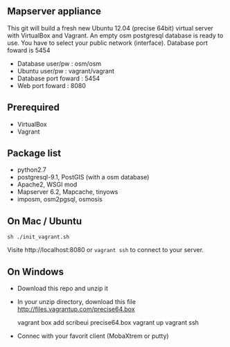 ## Mapserver appliance

This git will build a fresh new Ubuntu 12.04 (precise 64bit) virtual server with VirtualBox and Vagrant.  An empty osm postgresql database is ready to use.  You have to select your public network (interface).  Database port foward is 5454

 * Database user/pw  : osm/osm
 * Ubuntu user/pw  : vagrant/vagrant
 * Database port foward : 5454
 * Web port foward : 8080

## Prerequired

 * VirtualBox
 * Vagrant

## Package list

 * python2.7
 * postgresql-9.1, PostGIS (with a osm database)
 * Apache2, WSGI mod
 * Mapserver 6.2, Mapcache, tinyows
 * imposm, osm2pgsql, osmosis
    
## On Mac / Ubuntu

	sh ./init_vagrant.sh

Visite http://localhost:8080 or `vagrant ssh` to connect to your server.
	

## On Windows

 * Download this repo and unzip it
 * In your unzip directory, download this file http://files.vagrantup.com/precise64.box


	vagrant box add scribeui precise64.box 
	vagrant up 
	vagrant ssh


 * Connec with your favorit client (MobaXtrem or putty)





